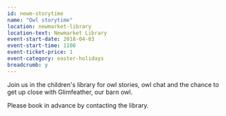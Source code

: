 ```yaml
---
id: newm-storytime
name: "Owl storytime"
location: newmarket-library
location-text: Newmarket Library
event-start-date: 2018-04-03
event-start-time: 1100
event-ticket-price: 1
event-category: easter-holidays
breadcrumb: y
---
```


Join us in the children's library for owl stories, owl chat and the chance to get up close with Glimfeather, our barn owl.

Please book in advance by contacting the library.
